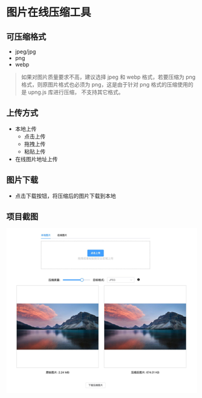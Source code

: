 # 图片在线压缩工具

## 可压缩格式

- jpeg/jpg
- png
- webp

> 如果对图片质量要求不高，建议选择 jpeg 和 webp 格式，若要压缩为 png 格式，则原图片格式也必须为 png，这是由于针对 png 格式的压缩使用的是 upng.js 库进行压缩， 不支持其它格式。

## 上传方式

- 本地上传
  - 点击上传
  - 拖拽上传
  - 粘贴上传
- 在线图片地址上传

## 图片下载

- 点击下载按钮，将压缩后的图片下载到本地

## 项目截图

![compressed-2025-05-01-15-44-43](https://raw.githubusercontent.com/CodingAndSleeping/picgo/master/compressed-2025-05-01-15-44-43.jpeg)
